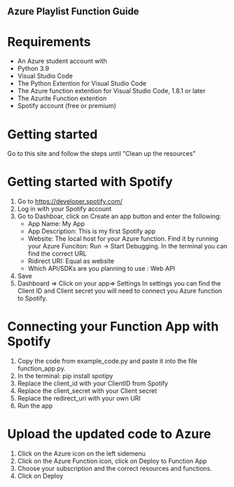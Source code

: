 ## Azure Playlist Function Guide

# Requirements 
- An Azure student account with 
- Python 3.9
- Visual Studio Code
- The Python Extention for Visual Studio Code
- The Azure function extention for Visual Studio Code, 1.8.1 or later
- The Azurite Function extention
- Spotify account (free or premium)


# Getting started
Go to this site and follow the steps until "Clean up the resources"


# Getting started with Spotify
1. Go to https://developer.spotify.com/
2. Log in with your Spotify account
3. Go to Dashboar, click on Create an app button and enter the following:
    - App Name: My App
    - App Description: This is my first Spotify app
    - Website: The local host for your Azure function. Find it by running your Azure Funciton: Run -> Start Debugging. In the terminal you can find the correct URL
    - Ridirect URI: Equal as website
    - Which API/SDKs are you planning to use : Web API
4. Save
5. Dashboard => Click on your app=>  Settings 
In settings you can find the Client ID and Client secret you will need to connect you Azure function to Spotify. 


# Connecting your Function App with Spotify
1. Copy the code from example_code.py and paste it into the file function_app.py. 
2. In the terminal: pip install spotipy
3. Replace the client_id with your ClientID from Spotify
4. Replace the client_secret with your Client secret
5. Replace the redirect_uri with your own URI
6. Run the app


# Upload the updated code to Azure
1. Click on the Azure icon on the left sidemenu
2. Click on the Azure Function icon, click on Deploy to Function App
3. Choose your subscription and the correct resources and functions.  
4. Click on Deploy